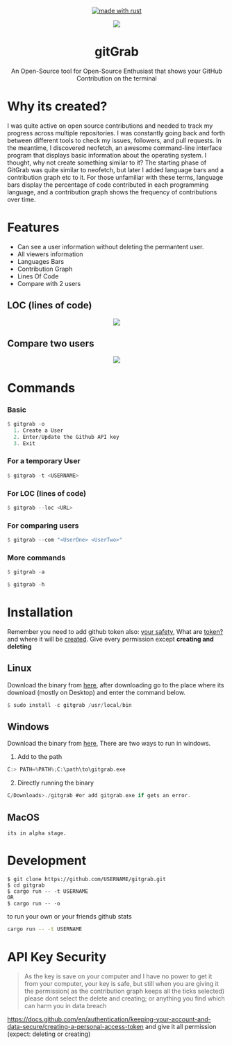 <p align="center"><a href="https://www.rust-lang.org" target="_blank"><img src="https://img.shields.io/badge/Made%20With-Rust-000000?style=for-the-badge" alt="made with rust" /></a></a>
</p>
<div align="center">
  <img src="https://github.com/ArshErgon/gitfetch/blob/main/main.gif" />
</div>
<div align="center">

# **gitGrab**

An Open-Source tool for Open-Source Enthusiast that shows your GitHub Contribution on the terminal

</div>

# Why its created?

I was quite active on open source contributions and needed to track my progress across multiple repositories. I was constantly going back and forth between different tools to check my issues, followers, and pull requests. In the meantime, I discovered neofetch, an awesome command-line interface program that displays basic information about the operating system. I thought, why not create something similar to it? The starting phase of GitGrab was quite similar to neofetch, but later I added language bars and a contribution graph etc to it. For those unfamiliar with these terms, language bars display the percentage of code contributed in each programming language, and a contribution graph shows the frequency of contributions over time.

# Features

- Can see a user information without deleting the permantent user.
- All viewers information
- Languages Bars
- Contribution Graph
- Lines Of Code
- Compare with 2 users

## LOC (lines of code)
<div align="center">
<img src="https://github.com/ArshErgon/gitfetch/blob/2821d4719bd7aaf6d28adb08eb85b2f200f51ed1/loc.gif">
</div>

## Compare two users
<div align="center">
<img src="https://github.com/ArshErgon/gitfetch/blob/2821d4719bd7aaf6d28adb08eb85b2f200f51ed1/compare.gif">
</div>

# Commands

### Basic

```rust
$ gitgrab -o
  1. Create a User
  2. Enter/Update the Github API key
  3. Exit
```

### For a temporary User

```rust
$ gitgrab -t <USERNAME>
```

### For LOC (lines of code)
```rust
$ gitgrab --loc <URL>
```

### For comparing users
```rust
$ gitgrab --com "<UserOne> <UserTwo>"
```

### More commands

```rust
$ gitgrab -a

$ gitgrab -h
```

# Installation

Remember you need to add github token also: [your safety](https://github.com/ArshErgon/gitgrab#api-key-security), What are [token?](https://docs.github.com/en/authentication/keeping-your-account-and-data-secure/creating-a-personal-access-token) and where it will be [created](https://github.com/settings/tokens). Give every permission except **creating and deleting**

## Linux

Download the binary from [here](https://github.com/ArshErgon/gitgrab/releases/download/v1.0.0/gitgrab), after downloading go to the place where its download (mostly on Desktop) and enter the command below.

```rust
$ sudo install -c gitgrab /usr/local/bin
```

## Windows

Download the binary from [here](https://github.com/ArshErgon/gitgrab/releases/download/v1.0.0/gitgrab.exe),
There are two ways to run in windows.

1. Add to the path

```rust
C:> PATH=%PATH%;C:\path\to\gitgrab.exe
```

2. Directly running the binary

```rust
C/Downloads>./gitgrab #or add gitgrab.exe if gets an error.
```

## MacOS

```
its in alpha stage.
```

# Development

```git
$ git clone https://github.com/USERNAME/gitgrab.git
$ cd gitgrab
$ cargo run -- -t USERNAME
OR
$ cargo run -- -o
```

to run your own or your friends github stats

```bash
cargo run -- -t USERNAME
```

# API Key Security

> As the key is save on your computer and I have no power to get it from your computer, your key is safe, but still when you are giving it the permission( as the contribution graph keeps all the ticks selected) please dont select the delete and creating; or anything you find which can harm you in data breach

https://docs.github.com/en/authentication/keeping-your-account-and-data-secure/creating-a-personal-access-token and give it all permission (expect: deleting or creating)
